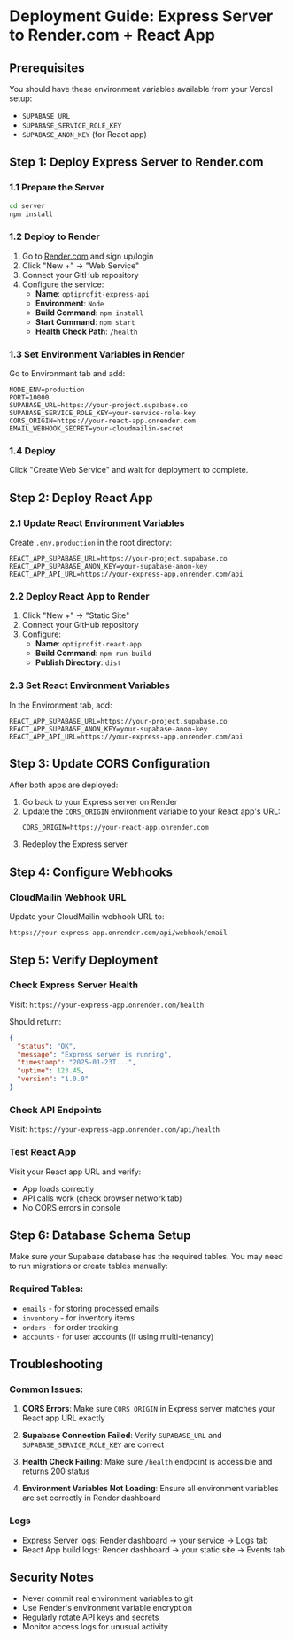 # Deployment Guide: Express Server to Render.com + React App

## Prerequisites

You should have these environment variables available from your Vercel setup:
- `SUPABASE_URL`
- `SUPABASE_SERVICE_ROLE_KEY`
- `SUPABASE_ANON_KEY` (for React app)

## Step 1: Deploy Express Server to Render.com

### 1.1 Prepare the Server
```bash
cd server
npm install
```

### 1.2 Deploy to Render
1. Go to [Render.com](https://render.com) and sign up/login
2. Click "New +" → "Web Service"
3. Connect your GitHub repository
4. Configure the service:
   - **Name**: `optiprofit-express-api`
   - **Environment**: `Node`
   - **Build Command**: `npm install`
   - **Start Command**: `npm start`
   - **Health Check Path**: `/health`

### 1.3 Set Environment Variables in Render
Go to Environment tab and add:
```
NODE_ENV=production
PORT=10000
SUPABASE_URL=https://your-project.supabase.co
SUPABASE_SERVICE_ROLE_KEY=your-service-role-key
CORS_ORIGIN=https://your-react-app.onrender.com
EMAIL_WEBHOOK_SECRET=your-cloudmailin-secret
```

### 1.4 Deploy
Click "Create Web Service" and wait for deployment to complete.

## Step 2: Deploy React App

### 2.1 Update React Environment Variables
Create `.env.production` in the root directory:
```
REACT_APP_SUPABASE_URL=https://your-project.supabase.co
REACT_APP_SUPABASE_ANON_KEY=your-supabase-anon-key
REACT_APP_API_URL=https://your-express-app.onrender.com/api
```

### 2.2 Deploy React App to Render
1. Click "New +" → "Static Site"
2. Connect your GitHub repository
3. Configure:
   - **Name**: `optiprofit-react-app`
   - **Build Command**: `npm run build`
   - **Publish Directory**: `dist`

### 2.3 Set React Environment Variables
In the Environment tab, add:
```
REACT_APP_SUPABASE_URL=https://your-project.supabase.co
REACT_APP_SUPABASE_ANON_KEY=your-supabase-anon-key
REACT_APP_API_URL=https://your-express-app.onrender.com/api
```

## Step 3: Update CORS Configuration

After both apps are deployed:
1. Go back to your Express server on Render
2. Update the `CORS_ORIGIN` environment variable to your React app's URL:
   ```
   CORS_ORIGIN=https://your-react-app.onrender.com
   ```
3. Redeploy the Express server

## Step 4: Configure Webhooks

### CloudMailin Webhook URL
Update your CloudMailin webhook URL to:
```
https://your-express-app.onrender.com/api/webhook/email
```

## Step 5: Verify Deployment

### Check Express Server Health
Visit: `https://your-express-app.onrender.com/health`

Should return:
```json
{
  "status": "OK",
  "message": "Express server is running",
  "timestamp": "2025-01-23T...",
  "uptime": 123.45,
  "version": "1.0.0"
}
```

### Check API Endpoints
Visit: `https://your-express-app.onrender.com/api/health`

### Test React App
Visit your React app URL and verify:
- App loads correctly
- API calls work (check browser network tab)
- No CORS errors in console

## Step 6: Database Schema Setup

Make sure your Supabase database has the required tables. You may need to run migrations or create tables manually:

### Required Tables:
- `emails` - for storing processed emails
- `inventory` - for inventory items
- `orders` - for order tracking
- `accounts` - for user accounts (if using multi-tenancy)

## Troubleshooting

### Common Issues:

1. **CORS Errors**: Make sure `CORS_ORIGIN` in Express server matches your React app URL exactly

2. **Supabase Connection Failed**: Verify `SUPABASE_URL` and `SUPABASE_SERVICE_ROLE_KEY` are correct

3. **Health Check Failing**: Make sure `/health` endpoint is accessible and returns 200 status

4. **Environment Variables Not Loading**: Ensure all environment variables are set correctly in Render dashboard

### Logs
- Express Server logs: Render dashboard → your service → Logs tab
- React App build logs: Render dashboard → your static site → Events tab

## Security Notes

- Never commit real environment variables to git
- Use Render's environment variable encryption
- Regularly rotate API keys and secrets
- Monitor access logs for unusual activity